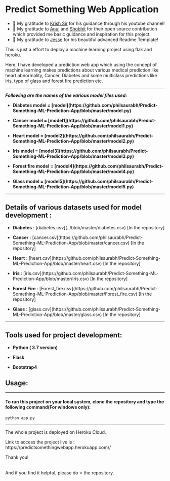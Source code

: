 # Predict Something Web Application

- 👯 My gratitude to [Krish Sir](https://github.com/krishnaik06) for his guidance through his youtube channel!
- 👯 My gratitude to [Anuj](https://github.com/anujvyas?tab=repositories) and [Shobhit](https://github.com/shobhitsrivastava-ds) for their open source contribution which provided me basic guidance and inspiration for this project.
- 👯 My gratitude to [Jesse](https://github.com/codeSTACKr) for his beautiful advanced Readme Template!
<p> This is just a effort to deploy a machine learning project using flak and heroku.</p>
<p>Here, I have developed a prediction web app which using the concept of machine learning makes predictions about various medical prediction like heart abnormality, Cancer, Diabetes and some multiclass predictions like iris, type of glass and forest fire prediction etc.</p>

<hr>

_**Following are the names of the various model files used:**_
<ul>
<li><p><b>Diabetes model = [model](https://github.com/philsaurabh/Predict-Something-ML-Prediction-App/blob/master/model.py) </b></p></li>
<li><p><b>Cancer model = [model1](https://github.com/philsaurabh/Predict-Something-ML-Prediction-App/blob/master/model1.py) </b></p></li>
<li><p><b>Heart model = [model2](https://github.com/philsaurabh/Predict-Something-ML-Prediction-App/blob/master/model2.py) </b></p></li>
<li><p><b>Iris model = [model3](https://github.com/philsaurabh/Predict-Something-ML-Prediction-App/blob/master/model3.py) </b></p></li>
<li><p><b>Forest fire model = [model4](https://github.com/philsaurabh/Predict-Something-ML-Prediction-App/blob/master/model4.py)</b></p></li>
<li><p><b>Glass model = [model5](https://github.com/philsaurabh/Predict-Something-ML-Prediction-App/blob/master/model5.py)</b></p></li>
</ul>
<hr>

## Details of various datasets used for model development : 
<ul>
<li><p><b>Diabetes</b> : [diabetes.csv](../blob/master/diabetes.csv) [In the repository]</p></li>
<li><p><b>Cancer</b> : [cancer.csv](https://github.com/philsaurabh/Predict-Something-ML-Prediction-App/blob/master/cancer.csv) [In the repository]</p></li>
<li><p><b>Heart</b> : [heart.csv](https://github.com/philsaurabh/Predict-Something-ML-Prediction-App/blob/master/heart.csv) [In the repository]</p></li>
<li><p><b>Iris</b> : [iris.csv](https://github.com/philsaurabh/Predict-Something-ML-Prediction-App/blob/master/iris.csv) [In the repository]</p></li>
<li><p><b>Forest Fire</b> : [Forest_fire.csv](https://github.com/philsaurabh/Predict-Something-ML-Prediction-App/blob/master/Forest_fire.csv) [In the repository]</p></li>
<li><p><b>Glass</b> : [glass.csv](https://github.com/philsaurabh/Predict-Something-ML-Prediction-App/blob/master/glass.csv) [In the repository]</p></li>
</ul>

<hr>

## Tools used for project development: 
<ul>
<li><p><b>Python ( 3.7 version)</b></p></li>
<li><p><b>Flask</b></p></li>
<li><p><b>Bootstrap4</b></p></li>
</ul>

## Usage:
<hr>
 <h4> To run this project on your local system, clone the repository and type the following command(For windows only): </h3>
 
 ```
 python app.py
 ```
  
  <hr>
  
  <p> The whole project is deployed on Heroku Cloud.
  
 <p> Link to access the project live is : https://predictsomethingwebapp.herokuapp.com// <p>
  <p> Thank you!</p><br/>
  And if you find it helpful, please do ⭐ the repository.
  
